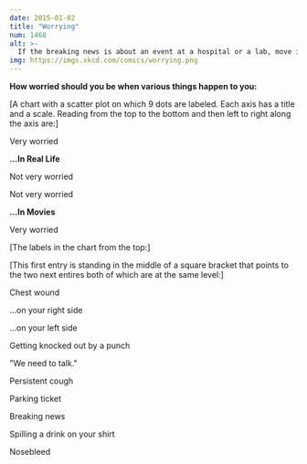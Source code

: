 ```yaml
---
date: 2015-01-02
title: "Worrying"
num: 1468
alt: >-
  If the breaking news is about an event at a hospital or a lab, move it all the way over to the right.
img: https://imgs.xkcd.com/comics/worrying.png
---
```

**How worried should you be when various things happen to you:**

[A chart with a scatter plot on which 9 dots are labeled. Each axis has a title and a scale. Reading from the top to the bottom and then left to right along the axis are:]

Very worried

**...In Real Life**

Not very worried

Not very worried

**...In Movies**

Very worried

[The labels in the chart from the top:]

[This first entry is standing in the middle of a square bracket that points to the two next entires both of which are at the same level:]

Chest wound

...on your right side

...on your left side

Getting knocked out by a punch

"We need to talk."

Persistent cough

Parking ticket

Breaking news

Spilling a drink on your shirt

Nosebleed